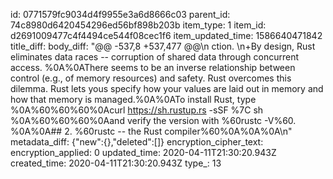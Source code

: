 id: 0771579fc9034d4f9955e3a6d8666c03
parent_id: 74c8980d6420454296ed56bf898b203b
item_type: 1
item_id: d2691009477c4f4494ce544f08cec1f6
item_updated_time: 1586640471842
title_diff: 
body_diff: "@@ -537,8 +537,477 @@\n ction.  \n+By design, Rust eliminates data races -- corruption of shared data through concurrent access.  %0A%0AThere seems to be an inverse relationship between control (e.g., of memory resources) and safety.  Rust overcomes this dilemma.  Rust lets yous specify how your values are laid out in memory and how that memory is managed.%0A%0ATo install Rust, type %0A%60%60%60%0Acurl https://sh.rustup.rs -sSF %7C sh %0A%60%60%60%0Aand verify the version with %60rustc -V%60.  %0A%0A## 2. %60rustc -- the Rust compiler%60%0A%0A%0A\n"
metadata_diff: {"new":{},"deleted":[]}
encryption_cipher_text: 
encryption_applied: 0
updated_time: 2020-04-11T21:30:20.943Z
created_time: 2020-04-11T21:30:20.943Z
type_: 13